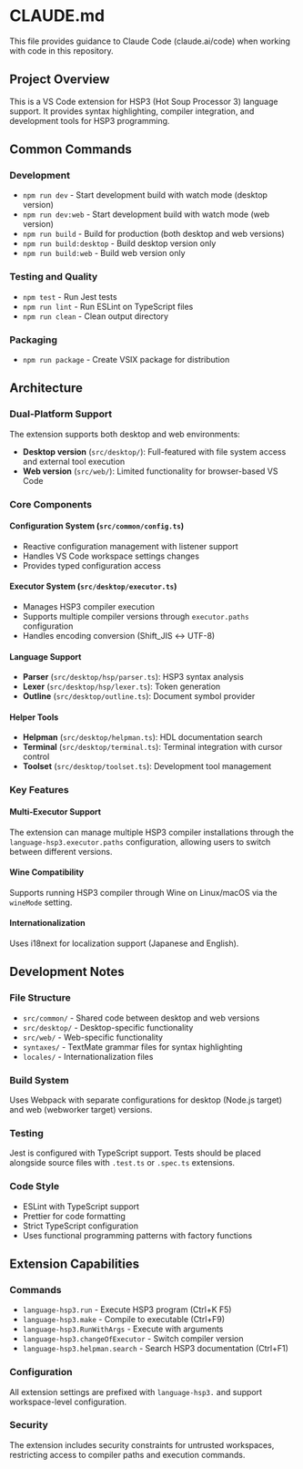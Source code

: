 # CLAUDE.md

This file provides guidance to Claude Code (claude.ai/code) when working with code in this repository.

## Project Overview

This is a VS Code extension for HSP3 (Hot Soup Processor 3) language support. It provides syntax highlighting, compiler integration, and development tools for HSP3 programming.

## Common Commands

### Development
- `npm run dev` - Start development build with watch mode (desktop version)
- `npm run dev:web` - Start development build with watch mode (web version)
- `npm run build` - Build for production (both desktop and web versions)
- `npm run build:desktop` - Build desktop version only
- `npm run build:web` - Build web version only

### Testing and Quality
- `npm test` - Run Jest tests
- `npm run lint` - Run ESLint on TypeScript files
- `npm run clean` - Clean output directory

### Packaging
- `npm run package` - Create VSIX package for distribution

## Architecture

### Dual-Platform Support
The extension supports both desktop and web environments:
- **Desktop version** (`src/desktop/`): Full-featured with file system access and external tool execution
- **Web version** (`src/web/`): Limited functionality for browser-based VS Code

### Core Components

#### Configuration System (`src/common/config.ts`)
- Reactive configuration management with listener support
- Handles VS Code workspace settings changes
- Provides typed configuration access

#### Executor System (`src/desktop/executor.ts`)
- Manages HSP3 compiler execution
- Supports multiple compiler versions through `executor.paths` configuration
- Handles encoding conversion (Shift_JIS ↔ UTF-8)

#### Language Support
- **Parser** (`src/desktop/hsp/parser.ts`): HSP3 syntax analysis
- **Lexer** (`src/desktop/hsp/lexer.ts`): Token generation
- **Outline** (`src/desktop/outline.ts`): Document symbol provider

#### Helper Tools
- **Helpman** (`src/desktop/helpman.ts`): HDL documentation search
- **Terminal** (`src/desktop/terminal.ts`): Terminal integration with cursor control
- **Toolset** (`src/desktop/toolset.ts`): Development tool management

### Key Features

#### Multi-Executor Support
The extension can manage multiple HSP3 compiler installations through the `language-hsp3.executor.paths` configuration, allowing users to switch between different versions.

#### Wine Compatibility
Supports running HSP3 compiler through Wine on Linux/macOS via the `wineMode` setting.

#### Internationalization
Uses i18next for localization support (Japanese and English).

## Development Notes

### File Structure
- `src/common/` - Shared code between desktop and web versions
- `src/desktop/` - Desktop-specific functionality
- `src/web/` - Web-specific functionality
- `syntaxes/` - TextMate grammar files for syntax highlighting
- `locales/` - Internationalization files

### Build System
Uses Webpack with separate configurations for desktop (Node.js target) and web (webworker target) versions.

### Testing
Jest is configured with TypeScript support. Tests should be placed alongside source files with `.test.ts` or `.spec.ts` extensions.

### Code Style
- ESLint with TypeScript support
- Prettier for code formatting
- Strict TypeScript configuration
- Uses functional programming patterns with factory functions

## Extension Capabilities

### Commands
- `language-hsp3.run` - Execute HSP3 program (Ctrl+K F5)
- `language-hsp3.make` - Compile to executable (Ctrl+F9)
- `language-hsp3.RunWithArgs` - Execute with arguments
- `language-hsp3.changeOfExecutor` - Switch compiler version
- `language-hsp3.helpman.search` - Search HSP3 documentation (Ctrl+F1)

### Configuration
All extension settings are prefixed with `language-hsp3.` and support workspace-level configuration.

### Security
The extension includes security constraints for untrusted workspaces, restricting access to compiler paths and execution commands.